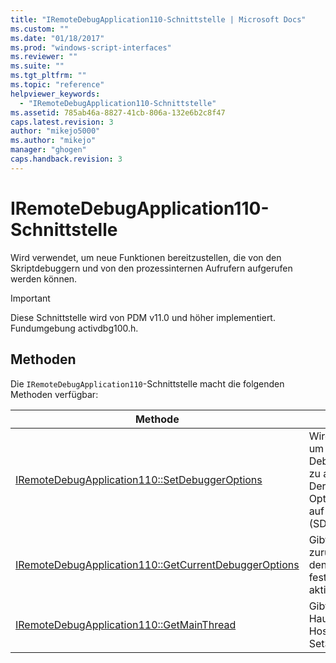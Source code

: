 ```yaml
---
title: "IRemoteDebugApplication110-Schnittstelle | Microsoft Docs"
ms.custom: ""
ms.date: "01/18/2017"
ms.prod: "windows-script-interfaces"
ms.reviewer: ""
ms.suite: ""
ms.tgt_pltfrm: ""
ms.topic: "reference"
helpviewer_keywords: 
  - "IRemoteDebugApplication110-Schnittstelle"
ms.assetid: 785ab46a-8827-41cb-806a-132e6b2c8f47
caps.latest.revision: 3
author: "mikejo5000"
ms.author: "mikejo"
manager: "ghogen"
caps.handback.revision: 3
---
```

# IRemoteDebugApplication110-Schnittstelle
Wird verwendet, um neue Funktionen bereitzustellen, die von den Skriptdebuggern und von den prozessinternen Aufrufern aufgerufen werden können.  
  
> [!IMPORTANT]
>  Diese Schnittstelle wird von PDM v11.0 und höher implementiert.  Fundumgebung activdbg100.h.  
  
## Methoden  
 Die `IRemoteDebugApplication110`\-Schnittstelle macht die folgenden Methoden verfügbar:  
  
|Methode|Description|  
|-------------|-----------------|  
|[IRemoteDebugApplication110::SetDebuggerOptions](../../winscript/reference/iremotedebugapplication110-setdebuggeroptions.md)|Wird aufgerufen, um Debuggeroptionen zu aktualisieren.  Der Optionsstandard auf 0 \(SDO\_NONE\).|  
|[IRemoteDebugApplication110::GetCurrentDebuggerOptions](../../winscript/reference/iremotedebugapplication110-getcurrentdebuggeroptions.md)|Gibt den aktuellen zurück, der von den Optionen festgelegt, die aktiviert werden.|  
|[IRemoteDebugApplication110::GetMainThread](../../winscript/reference/iremotedebugapplication110-getmainthread.md)|Gibt den Hauptthread für Hosts zurück, die SetSite aufrufen.|